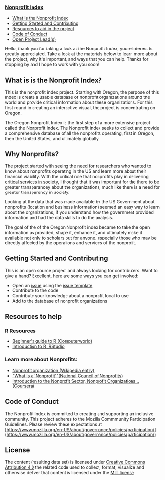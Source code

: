 ### [Nonprofit Index](https://walecain.github.io/nonprofit-index/)

- [What is the Nonprofit Index]() 
- [Getting Started and Contributing]()
- [Resources to aid in the project]()
- [Code of Conduct]()
- [Open Project Lead(s)]()

Hello, thank you for taking a look at the Nonprofit Index, youre interest is greatly appreciated.  Take a look at the materials below to learn more about the project, why it's important, and ways that you can help.  Thanks for stopping by and I hope to work with you soon!


## What is is the Nonprofit Index?

This is the nonprofit index project. Starting with Oregon, the purpose of this index is create a usable database of nonprofit organizations around the world and provide critical information about these organizations.  For this first round in creating an interactive visual, the project is concentrating on Oregon.  

The Oregon Nonprofit Index is the first step of a more extensive project called the Nonprofit Index. The Nonprofit index seeks to collect and provide a comprehensive database of all the nonprofits operating, first in Oregon, then the United States, and ultimately globally.

## Why Nonprofits?

The project started with seeing the need for researchers who wanted to know about nonprofits operating in the US and learn more about their financial viability. With the critical role that nonprofits play in delivering [critical services in society](https://www.aspeninstitute.org/blog-posts/a-strong-nonprofit-sector-is-key-to-thriving-communities/), I thought that it was important for the there to be greater transparancey about the organizations, much like there is a need for greater transparency in society.  

Looking at the data that was made available by the US Government about nonprofits (location and business information) seemed an easy way to learn about the organizations, if you understand how the government provided information and had the data skills to do the analysis.

The goal of the of the Oregon Nonprofit index became to take the open information as provided, shape it, enhance it, and ultimately make it available not only to scholars but for anyone, especially those who may be directly affected by the operations and services of the nonprofit. 

## Getting Started and Contributing

This is an open source project and always looking for contributers.  Want to give a hand?  Excellent, here are some ways you can get involved:
- Open an [issue](https://github.com/walecain/nonprofit-index/issues) using the [issue template](https://github.com/walecain/nonprofit-index/blob/master/issue_template.md)
- Contribute to the code
- Contribute your knowledge about a nonprofit local to use
- Add to the database of nonprofit organizations

## Resources to help

### R Resources

- [Beginner's guide to R (Computerworld)](https://www.google.com/search?q=Introduction+to+r&oq=Introduction+to+r&aqs=chrome..69i57j69i60l2j69i61j0l2.3441j0j4&sourceid=chrome&ie=UTF-8)
- [Introduction to R, RStudio](https://web.stanford.edu/class/stats101/intro/intro-lab01.html)
### Learn more about Nonprofits:
- [Nonprofit organization (Wikipedia entry)](https://en.wikipedia.org/wiki/Nonprofit_organization)
- ["What is a 'Nonprofit'"(National Council of Nonprofits)](https://www.councilofnonprofits.org/what-is-a-nonprofit)
- [Introduction to the Nonprofit Sector, Nonprofit Organizations...(Coursera)](https://www.coursera.org/learn/nonprofit-organizations)

## Code of Conduct

The Nonprofit Index is committed to creating and supporting an inclusive community.  This project adheres to the Mozilla Commmunity Participation Guidelines.  Please review these expectations at [https://www.mozilla.org/en-US/about/governance/policies/participation/](https://www.mozilla.org/en-US/about/governance/policies/participation/)

## License

The content (resulting data set) is licensed under [Creative Commons Attribution 4.0](https://creativecommons.org/licenses/by/4.0/) the related code used to collect, format, visualize and otherwise deliver that content is licensed under the [MIT license](https://opensource.org/licenses/mit-license.php)
